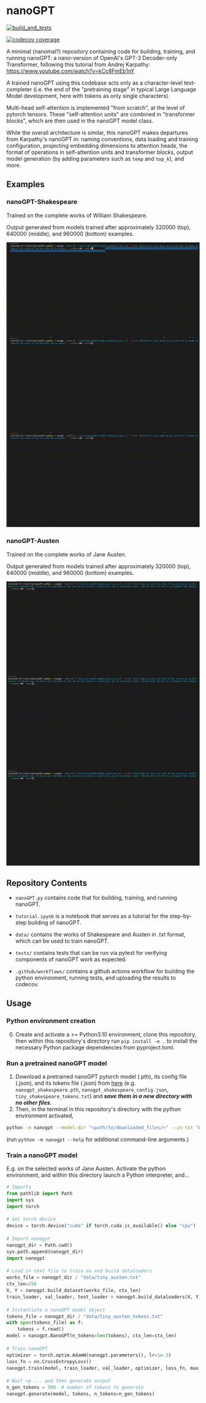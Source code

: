 # nanoGPT

[![build_and_tests](https://github.com/jkbhagatio/nanoGPT/actions/workflows/build_env_run_tests.yml/badge.svg)](https://github.com/jkbhagatio/nanoGPT/actions/workflows/build_env_run_tests.yml)

[![codecov coverage](https://codecov.io/gh/jkbhagatio/nanoGPT/graph/badge.svg?token=HxfQTpcSZR)](https://codecov.io/gh/jkbhagatio/nanoGPT)

A minimal (nanomal?) repository containing code for building, training, and running nanoGPT: a nano-version of OpenAI's GPT-3 Decoder-only Transformer, following this tutorial from Andrej Karpathy: https://www.youtube.com/watch?v=kCc8FmEb1nY

A trained nanoGPT using this codebase acts only as a character-level text-completer (i.e. the end of the "pretraining stage" in typical Large Language Model development, here with tokens as only single characters).

Multi-head self-attention is implemented "from scratch", at the level of pytorch tensors. These "self-attention units" are combined in "transformer blocks", which are then used in the nanoGPT model class.

While the overall architecture is similar, this nanoGPT makes departures from Karpathy's nanoGPT in: naming conventions, data loading and training configuration, projecting embedding dimensions to attention heads, the format of operations in self-attention units and transformer blocks, output model generation (by adding parameters such as `temp` and `top_k`), and more.

## Examples

### nanoGPT-Shakespeare

Trained on the complete works of William Shakespeare. 

Output generated from models trained after approximately 320000 (top), 640000 (middle), and 960000 (bottom) examples.

![nanoGPT-Shakespeare-GIF](./data/gifs/shakespeare_combo.gif)

### nanoGPT-Austen

Trained on the complete works of Jane Austen.

Output generated from models trained after approximately 320000 (top), 640000 (middle), and 960000 (bottom) examples.


![nanoGPT-Austen-GIF](./data/gifs/austen_combo.gif)

## Repository Contents

- `nanoGPT.py` contains code that for building, training, and running nanoGPT.

- `tutorial.ipynb` is a notebook that serves as a tutorial for the step-by-step building of nanoGPT.

- `data/` contains the works of Shakespeare and Austen in .txt format, which can be used to train nanoGPT.

- `tests/` contains tests that can be run via pytest for verifying components of nanoGPT work as expected.

- `.github/workflows/` contains a github actions workflow for building the python environment, running tests, and uploading the results to codecov.

## Usage

### Python environment creation

0. Create and activate a >= Python3.10 environment, clone this repository, then within this repository's directory run `pip install -e .` to install the necessary Python package dependencies from pyproject.toml.

### Run a pretrained nanoGPT model

1. Download a pretrained nanoGPT pytorch model (.pth), its config file (.json), and its tokens file (.json) from [here](https://drive.google.com/drive/folders/1M99XHrX31O8opWYHzTnvVBwEkYadH5ct?usp=sharing)
(e.g. `nanogpt_shakespeare.pth`, `nanogpt_shakespeare_config.json`, `tiny_shakespeare_tokens.txt`) 
and _**save them in a new directory with no other files**_.
2. Then, in the terminal in this repository's directory with the python environment activated, 
```bash
python -m nanogpt --model-dir "<path/to/downloaded_files/>" --in-txt "Wherefore art thou, Romeo? We are such stuff as dreams are made on. The course of true love never did run smooth." --n-tokens 200
```
(run `python -m nanogpt --help` for additional command-line arguments.)

### Train a nanoGPT model

E.g. on the selected works of Jane Austen. Activate the python environment, and within this directory launch a Python interpreter, and...

```python
# Imports
from pathlib import Path
import sys
import torch

# Set torch device
device = torch.device("cuda" if torch.cuda.is_available() else "cpu")

# Import nanogpt
nanogpt_dir = Path.cwd()
sys.path.append(nanogpt_dir)
import nanogpt

# Load in text file to train on and build dataloaders
works_file = nanogpt_dir / "data/tiny_austen.txt"
ctx_len=256
X, Y = nanogpt.build_dataset(works_file, ctx_len)
train_loader, val_loader, test_loader = nanogpt.build_dataloaders(X, Y)

# Instantiate a nanoGPT model object
tokens_file = nanogpt_dir / "data/tiny_austen_tokens.txt"
with open(tokens_file) as f:
    tokens = f.read()
model = nanogpt.NanoGPT(n_tokens=len(tokens), ctx_len=ctx_len)

# Train nanoGPT
optimizer = torch.optim.AdamW(nanogpt.parameters(), lr=1e-3)
loss_fn = nn.CrossEntropyLoss()
nanogpt.train(model, train_loader, val_loader, optimizer, loss_fn, max_epochs=1)  # see nanoGPT.py for additional params for `train()`

# Wait =p ... and then generate output
n_gen_tokens = 500  # number of tokens to generate
nanogpt.generate(model, tokens, n_tokens=n_gen_tokens)

```
